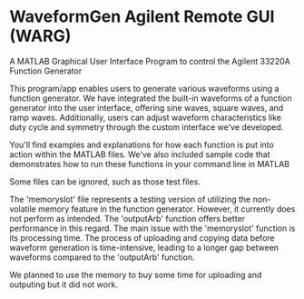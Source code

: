 # WaveformGen Agilent Remote GUI (WARG)
A MATLAB Graphical User Interface Program to control the Agilent 33220A Function Generator

This program/app enables users to generate various waveforms using a function generator. We have integrated the built-in waveforms of a function generator into the user interface, offering sine waves, square waves, and ramp waves. Additionally, users can adjust waveform characteristics like duty cycle and symmetry through the custom interface we've developed.

You'll find examples and explanations for how each function is put into action within the MATLAB files. We've also included sample code that demonstrates how to run these functions in your command line in MATLAB

Some files can be ignored, such as those test files. 

The 'memoryslot' file represents a testing version of utilizing the non-volatile memory feature in the function generator. However, it currently does not perform as intended. The 'outputArb' function offers better performance in this regard. The main issue with the 'memoryslot' function is its processing time. The process of uploading and copying data before waveform generation is time-intensive, leading to a longer gap between waveforms compared to the 'outputArb' function.

We planned to use the memory to buy some time for uploading and outputing but it did not work.
